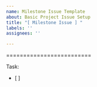 ```yaml
---
name: Milestone Issue Template
about: Basic Project Issue Setup
title: "[ Milestone Issue ] "
labels: ''
assignees: ''

---
```


=========================

Task:
- [ ]

